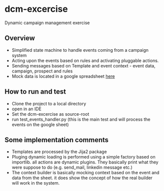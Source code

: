 # dcm-excercise
Dynamic campaign management exercise

## Overview
- Simplified state machine to handle events coming from a campaign system
- Acting upon the events based on rules and activating pluggable actions.
- Sending messages based on Template and event context - event data, campaign, prospect and rules
- Mock data is located in a google spreadsheet [here](https://docs.google.com/spreadsheets/d/1gKBEgk9HPkg-ZXrHzQtXHubBNW9g_0JdAYQVhoBpxvQ/edit#gid=1639723702)

## How to run and test
- Clone the project to a local directory
- open in an IDE
- Set the dcm-excercise as source-root
- run test_events_handler.py (this is the main test and will process the events on the google sheet)

## Some implementation comments
- Templates are processed by the Jija2 package
- Pluging dynamic loading is performed using a simple factory based on importlib. all actions are dynamic plugins. They basically print what they were suppose to do (e.g. send_mail, linkedin message etc.)
- The context builder is basically mocking context based on the event and data from the sheet. it does show the concept of how the real builder will work in the system.


